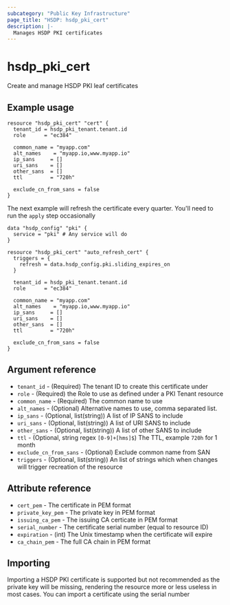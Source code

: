 ```yaml
---
subcategory: "Public Key Infrastructure"
page_title: "HSDP: hsdp_pki_cert"
description: |-
  Manages HSDP PKI certificates
---
```


# hsdp_pki_cert

Create and manage HSDP PKI leaf certificates

## Example usage

```hcl
resource "hsdp_pki_cert" "cert" {
  tenant_id = hsdp_pki_tenant.tenant.id
  role      = "ec384"
  
  common_name = "myapp.com"
  alt_names    = "myapp.io,www.myapp.io"
  ip_sans     = []
  uri_sans    = []
  other_sans  = []
  ttl         = "720h"
  
  exclude_cn_from_sans = false
}
```

The next example will refresh the certificate every quarter. You'll need to run the `apply` step occasionally

```hcl
data "hsdp_config" "pki" {
  service = "pki" # Any service will do
}

resource "hsdp_pki_cert" "auto_refresh_cert" {
  triggers = {
    refresh = data.hsdp_config.pki.sliding_expires_on
  }
  
  tenant_id = hsdp_pki_tenant.tenant.id
  role      = "ec384"

  common_name = "myapp.com"
  alt_names    = "myapp.io,www.myapp.io"
  ip_sans     = []
  uri_sans    = []
  other_sans  = []
  ttl         = "720h"

  exclude_cn_from_sans = false
}
```

## Argument reference

* `tenant_id` - (Required) The tenant ID to create this certificate under
* `role` - (Required) the Role to use as defined under a PKI Tenant resource
* `common_name` - (Required) The common name to use
* `alt_names` - (Optional) Alternative names to use, comma separated list.
* `ip_sans` - (Optional, list(string)) A list of IP SANS to include
* `uri_sans` - (Optional, list(string)) A list of URI SANS to include
* `other_sans` - (Optional, list(string)) A list of other SANS to include
* `ttl` - (Optional, string regex `[0-9]+[hms]$`) The TTL, example `720h` for 1 month
* `exclude_cn_from_sans` - (Optional) Exclude common name from SAN
* `triggers` - (Optional, list(string)) An list of strings which when changes will trigger recreation of the resource

## Attribute reference

* `cert_pem` - The certificate in PEM format
* `private_key_pem` - The private key in PEM format
* `issuing_ca_pem` - The issuing CA certicate in PEM format
* `serial_number` - The certificate serial number (equal to resource ID)
* `expiration` - (int) The Unix timestamp when the certificate will expire
* `ca_chain_pem` - The full CA chain in PEM format

## Importing

Importing a HSDP PKI certificate is supported but not recommended as the private key will be missing,
rendering the resource more or less useless in most cases. You can import a certificate using the serial number

